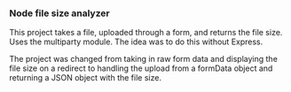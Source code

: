 ### Node file size analyzer

This project takes a file, uploaded through a form, and returns the file size.
Uses the multiparty module.  The idea was to do this without Express.

The project was changed from taking in raw form data and displaying the file
size on a redirect to handling the upload from a formData object and
returning a JSON object with the file size.
